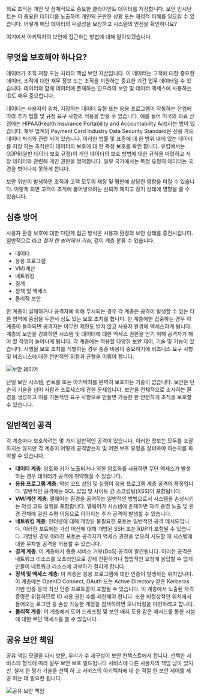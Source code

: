 의료 조직은 개인 및 잠재적으로 중요한 클라이언트 데이터를 저장합니다. 보안 인시던트는 이 중요한 데이터를 노출하여 개인의 곤란한 상황 또는 재정적 피해를 일으킬 수 있습니다. 어떻게 해당 데이터의 무결성을 보장하고 시스템의 안전을 확인하나요? 

여기에서 아키텍처의 보안에 접근하는 방법에 대해 알아보겠습니다.

## <a name="what-should-i-protect"></a>무엇을 보호해야 하나요?

데이터가 조직 저장 또는 처리의 핵심 보안 자산입니다. 이 데이터는 고객에 대한 중요한 데이터, 조직에 대한 재무 정보 또는 조직을 지원하는 중요한 기간 업무 데이터일 수 있습니다. 데이터와 함께 데이터에 존재하는 인프라의 보안 및 데이터 액세스에 사용하는 ID도 매우 중요합니다.

데이터는 사용자의 위치, 저장하는 데이터 유형 또는 응용 프로그램이 작동하는 산업에 따라 추가 법률 및 규정 요구 사항의 적용을 받을 수 있습니다. 예를 들어 미국의 의료 산업에는 HIPAA(Health Insurance Portability and Accountability Act)라는 법이 있습니다. 재무 업계의 Payment Card Industry Data Security Standard은 신용 카드 데이터 처리와 관련 되어 있습니다. 이러한 법률 및 표준에 대 한 범위 내에 있는 데이터를 저장 하는 조직은이 데이터의 보호에 대 한 특정 보호를 확인 합니다. 유럽에서는 GDPR(일반 데이터 보호 규정)이 개인 데이터의 보호 방법에 대한 규칙을 마련하고 저장 데이터와 관련해 개인 권한을 정의합니다. 일부 국가에서는 특정 유형의 데이터는 국경을 벗어나지 못하게 합니다.

보안 위반이 발생하면 조직과 고객 모두의 재정 및 평판에 상당한 영향을 미칠 수 있습니다. 이렇게 되면 고객이 조직에 불어넣으려는 신뢰가 깨지고 장기 상태에 영향을 줄 수 있습니다.

## <a name="defense-in-depth"></a>심층 방어

사용자 환경 보호에 대한 다단계 접근 방식은 사용자 환경의 보안 상태를 증진시킵니다. 일반적으로 라고 _철저 한 방어에서 기능_, 같이 계층 분류 수 있습니다.

* 데이터
* 응용 프로그램
* VM/계산
* 네트워킹
* 경계
* 정책 및 액세스
* 물리적 보안

한 계층이 실패하거나 공격자에 의해 무시되는 경우 각 계층은 공격이 발생할 수 있는 다른 영역에 중점을 두면서 심도 있는 보호 조치를 합니다. 한 계층에만 집중하는 경우 이 계층이 돌파되면 공격자는 아무런 제한도 받지 않고 사용자 환경에 액세스하게 됩니다. 계층의 보안을 강화하면 시스템 및 데이터에 대한 액세스 권한을 얻기 위해 공격자가 해야 할 작업이 늘어나게 됩니다. 각 계층에는 적용할 다양한 보안 제어, 기술 및 기능이 있습니다. 시행될 보호 조치를 식별하는 경우 종종 비용이 중요하기에 비즈니스 요구 사항 및 비즈니스에 대한 전반적인 위험과 균형을 이뤄야 합니다.

![보안 레이어](../media-draft/security-layers.png)

단일 보안 시스템, 컨트롤 또는 아키텍처를 완벽히 보호하는 기술이 없습니다. 보안은 단순히 기술을 넘어 사람과 프로세스에 관한 문제입니다. 보안을 전체적으로 조사하는 환경을 생성하고 이를 기본적인 요구 사항으로 만들면 가능한 한 안전하게 조직을 보호할 수 있습니다.

## <a name="common-attacks"></a>일반적인 공격

각 계층마다 보호하려는 몇 가지 일반적인 공격이 있습니다. 이러한 정보는 모두를 포괄하지는 않지만 각 계층이 어떻게 공격받는지 및 어떤 보호 유형을 살펴봐야 하는지를 파악할 수 있습니다.

* **데이터 계층**: 암호화 키가 노출되거나 약한 암호화를 사용하면 무단 액세스가 발생하는 경우 데이터가 공격에 취약해질 수 있습니다.
* **응용 프로그램 계층**: 악성 코드 삽입 및 실행이 응용 프로그램 계층 공격의 특징입니다. 일반적인 공격에는 SQL 삽입 및 사이트 간 스크립팅(XSS)이 포함됩니다.
* **VM/계산 계층**: 맬웨어는 환경을 공격하는 일반적인 방법으로서 시스템을 손상시키는 악성 코드 실행을 포함합니다. 맬웨어가 시스템에 존재하면 자격 증명 노출 및 환경 전체에 걸친 수평 이동으로 이어지는 추가 공격이 발생할 수 있습니다.
* **네트워킹 계층**: 인터넷에 대해 개방된 불필요한 포트는 일반적인 공격 메서드입니다. 이러한 포트에는 가상 머신에 대해 개방된 SSH 또는 RDP가 포함될 수 있습니다. 개방된 경우 이러한 포트는 공격자가 액세스 권한을 얻으려 시도할 때 시스템에 대한 무차별 공격을 허용할 수 있습니다.
* **경계 계층**: 이 계층에서 종종 서비스 거부(DoS) 공격이 발견됩니다. 이러한 공격은 네트워크 리소스를 오프라인으로 강제 전환하거나 합법적인 요청에 응답할 수 없게 만들어 네트워크 리소스에 과부하가 걸리게 합니다.
* **정책 및 액세스 계층**: 이 계층은 응용 프로그램에 대한 인증이 발생하는 위치입니다. 이 계층에는 OpenID Connect, OAuth 또는 Active Directory 같은 Kerberos 기반 인증 등의 최신 인증 프로토콜이 포함될 수 있습니다. 이 계층에서 노출된 자격 증명은 위험하므로 ID 사용 권한 수를 제한해야 합니다. 또한 비정상적인 위치에서 들어오는 로그인 등 손상 가능한 계정을 검색하려면 모니터링을 마련하려고 합니다.
* **물리적 계층**: 이 계층에서 도어 드래프팅 및 보안 배지 도용 같은 메서드를 통한 시설에 대한 무단 액세스를 볼 수 있습니다.

## <a name="shared-security-responsibility"></a>공유 보안 책임

공유 책임 모델을 다시 방문, 우리가 수 재구성이 보안 컨텍스트에서 합니다. 선택한 서비스의 형식에 따라 일부 보안 보호 빌드됩니다 서비스에 다른 사용자의 책임 남아 있지만. 철저 한 평가 기술을 선택 하 고 서비스의 아키텍처에 대 한 적절 한 보안 제어를 제공 하는 데 필요한 됩니다.

![공유 보안 책임](../media-draft/shared_responsibilities.png)
